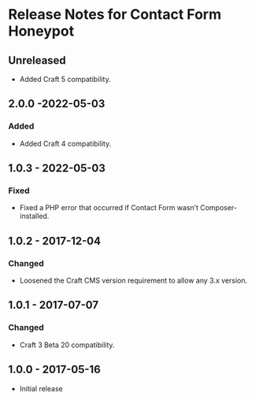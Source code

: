 # Release Notes for Contact Form Honeypot

## Unreleased

- Added Craft 5 compatibility.

## 2.0.0 -2022-05-03

### Added
- Added Craft 4 compatibility.

## 1.0.3 - 2022-05-03

### Fixed
- Fixed a PHP error that occurred if Contact Form wasn’t Composer-installed.

## 1.0.2 - 2017-12-04

### Changed
- Loosened the Craft CMS version requirement to allow any 3.x version.

## 1.0.1 - 2017-07-07

### Changed
- Craft 3 Beta 20 compatibility.

## 1.0.0 - 2017-05-16

- Initial release
